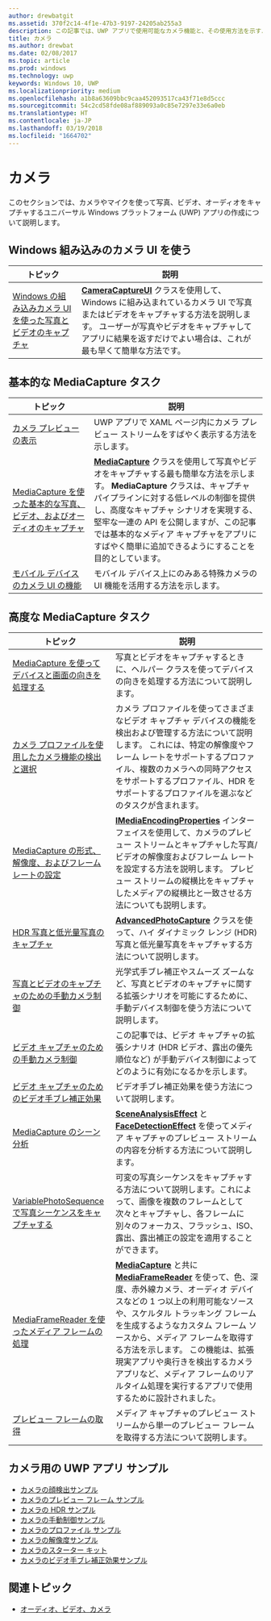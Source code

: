 ```yaml
---
author: drewbatgit
ms.assetid: 370f2c14-4f1e-47b3-9197-24205ab255a3
description: この記事では、UWP アプリで使用可能なカメラ機能と、その使用方法を示すハウツー記事へのリンクを示します。
title: カメラ
ms.author: drewbat
ms.date: 02/08/2017
ms.topic: article
ms.prod: windows
ms.technology: uwp
keywords: Windows 10, UWP
ms.localizationpriority: medium
ms.openlocfilehash: a1b8a63609bbc9caa452093517ca43f71e8d5ccc
ms.sourcegitcommit: 54c2cd58fde08af889093a0c85e7297e33e6a0eb
ms.translationtype: HT
ms.contentlocale: ja-JP
ms.lasthandoff: 03/19/2018
ms.locfileid: "1664702"
---
```

# <a name="camera"></a>カメラ

このセクションでは、カメラやマイクを使って写真、ビデオ、オーディオをキャプチャするユニバーサル Windows プラットフォーム (UWP) アプリの作成について説明します。

## <a name="use-the-windows-built-in-camera-ui"></a>Windows 組み込みのカメラ UI を使う

| トピック | 説明 |
|---------------------------------------------------------------------------------------------------|------------------------------------------------------------------------------------------------------------------------------------------------------------------------------------------------------------------------------------------------------------------------------------------------|
| [Windows の組み込みカメラ UI を使った写真とビデオのキャプチャ](capture-photos-and-video-with-cameracaptureui.md) | [**CameraCaptureUI**](https://msdn.microsoft.com/library/windows/apps/Windows.Media.Capture.CameraCaptureUI) クラスを使用して、Windows に組み込まれているカメラ UI で写真またはビデオをキャプチャする方法を説明します。 ユーザーが写真やビデオをキャプチャしてアプリに結果を返すだけでよい場合は、これが最も早くて簡単な方法です。  |

## <a name="basic-mediacapture-tasks"></a>基本的な MediaCapture タスク

| トピック | 説明 |
|---------------------------------------------------------------------------------------------------|------------------------------------------------------------------------------------------------------------------------------------------------------------------------------------------------------------------------------------------------------------------------------------------------|
| [カメラ プレビューの表示](simple-camera-preview-access.md) | UWP アプリで XAML ページ内にカメラ プレビュー ストリームをすばやく表示する方法を示します。 |
| [MediaCapture を使った基本的な写真、ビデオ、およびオーディオのキャプチャ](basic-photo-video-and-audio-capture-with-MediaCapture.md) | [**MediaCapture**](https://msdn.microsoft.com/library/windows/apps/Windows.Media.Capture.MediaCapture) クラスを使用して写真やビデオをキャプチャする最も簡単な方法を示します。 **MediaCapture** クラスは、キャプチャ パイプラインに対する低レベルの制御を提供し、高度なキャプチャ シナリオを実現する、堅牢な一連の API を公開しますが、この記事では基本的なメディア キャプチャをアプリにすばやく簡単に追加できるようにすることを目的としています。 |
| [モバイル デバイスのカメラ UI の機能](camera-ui-features-for-mobile-devices.md) | モバイル デバイス上にのみある特殊カメラの UI 機能を活用する方法を示します。  |
                                                                                                               
## <a name="advanced-mediacapture-tasks"></a>高度な MediaCapture タスク   
                                                                                                               
| トピック                                                                                             | 説明                                                                                                                                                                                                                                                                                    |
|---------------------------------------------------------------------------------------------------|------------------------------------------------------------------------------------------------------------------------------------------------------------------------------------------------------------------------------------------------------------------------------------------------|
| [MediaCapture を使ってデバイスと画面の向きを処理する](handle-device-orientation-with-mediacapture.md) | 写真とビデオをキャプチャするときに、ヘルパー クラスを使ってデバイスの向きを処理する方法について説明します。 | 
| [カメラ プロファイルを使用したカメラ機能の検出と選択](camera-profiles.md) | カメラ プロファイルを使ってさまざまなビデオ キャプチャ デバイスの機能を検出および管理する方法について説明します。 これには、特定の解像度やフレーム レートをサポートするプロファイル、複数のカメラへの同時アクセスをサポートするプロファイル、HDR をサポートするプロファイルを選ぶなどのタスクが含まれます。 |
| [MediaCapture の形式、解像度、およびフレーム レートの設定](set-media-encoding-properties.md) | [**IMediaEncodingProperties**](https://msdn.microsoft.com/library/windows/apps/hh701011) インターフェイスを使用して、カメラのプレビュー ストリームとキャプチャした写真/ビデオの解像度およびフレーム レートを設定する方法を説明します。 プレビュー ストリームの縦横比をキャプチャしたメディアの縦横比と一致させる方法についても説明します。 |
| [HDR 写真と低光量写真のキャプチャ](high-dynamic-range-hdr-photo-capture.md) | [**AdvancedPhotoCapture**](https://msdn.microsoft.com/library/windows/apps/Windows.Media.Capture.AdvancedPhotoCapture) クラスを使って、ハイ ダイナミック レンジ (HDR) 写真と低光量写真をキャプチャする方法について説明します。 |
| [写真とビデオのキャプチャのための手動カメラ制御](capture-device-controls-for-photo-and-video-capture.md) | 光学式手ブレ補正やスムーズ ズームなど、写真とビデオのキャプチャに関する拡張シナリオを可能にするために、手動デバイス制御を使う方法について説明します。 |
| [ビデオ キャプチャのための手動カメラ制御](capture-device-controls-for-video-capture.md) | この記事では、ビデオ キャプチャの拡張シナリオ (HDR ビデオ、露出の優先順位など) が手動デバイス制御によってどのように有効になるかを示します。  |
| [ビデオ キャプチャのためのビデオ手ブレ補正効果](effects-for-video-capture.md) | ビデオ手ブレ補正効果を使う方法について説明します。  |
| [MediaCapture のシーン分析](scene-analysis-for-media-capture.md) | [**SceneAnalysisEffect**](https://msdn.microsoft.com/library/windows/apps/Windows.Media.Core.SceneAnalysisEffect) と [**FaceDetectionEffect**](https://msdn.microsoft.com/library/windows/apps/Windows.Media.Core.FaceDetectionEffect) を使ってメディア キャプチャのプレビュー ストリームの内容を分析する方法について説明します。  |
| [VariablePhotoSequence で写真シーケンスをキャプチャする](variable-photo-sequence.md) | 可変の写真シーケンスをキャプチャする方法について説明します。これによって、画像を複数のフレームとして次々とキャプチャし、各フレームに別々のフォーカス、フラッシュ、ISO、露出、露出補正の設定を適用することができます。  |
| [MediaFrameReader を使ったメディア フレームの処理](process-media-frames-with-mediaframereader.md) | [**MediaCapture**](https://msdn.microsoft.com/library/windows/apps/Windows.Media.Capture.MediaCapture) と共に [**MediaFrameReader**](https://msdn.microsoft.com/library/windows/apps/Windows.Media.Capture.Frames.MediaFrameReader) を使って、色、深度、赤外線カメラ、オーディオ デバイスなどの 1 つ以上の利用可能なソースや、スケルタル トラッキング フレームを生成するようなカスタム フレーム ソースから、メディア フレームを取得する方法を示します。 この機能は、拡張現実アプリや奥行きを検出するカメラ アプリなど、メディア フレームのリアルタイム処理を実行するアプリで使用するために設計されました。  |
| [プレビュー フレームの取得](get-a-preview-frame.md) | メディア キャプチャのプレビュー ストリームから単一のプレビュー フレームを取得する方法について説明します。  |                                                                                                   


## <a name="uwp-app-samples-for-camera"></a>カメラ用の UWP アプリ サンプル

* [カメラの顔検出サンプル](http://go.microsoft.com/fwlink/p/?LinkID=619486&clcid=0x409)
* [カメラのプレビュー フレーム サンプル](http://go.microsoft.com/fwlink/p/?LinkID=620516&clcid=0x409)
* [カメラの HDR サンプル](http://go.microsoft.com/fwlink/p/?LinkID=620517&clcid=0x409)
* [カメラの手動制御サンプル](http://go.microsoft.com/fwlink/p/?LinkID=627611&clcid=0x409)
* [カメラのプロファイル サンプル](http://go.microsoft.com/fwlink/p/?LinkID=620518&clcid=0x409)
* [カメラの解像度サンプル](http://go.microsoft.com/fwlink/p/?LinkID=624252&clcid=0x409)
* [カメラのスターター キット](http://go.microsoft.com/fwlink/p/?LinkID=619479&clcid=0x409)
* [カメラのビデオ手ブレ補正効果サンプル](http://go.microsoft.com/fwlink/p/?LinkID=620519&clcid=0x409)

## <a name="related-topics"></a>関連トピック

* [オーディオ、ビデオ、カメラ](index.md)
 

 




